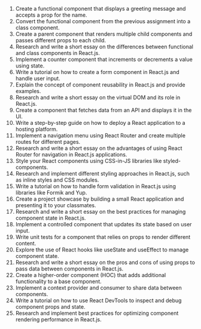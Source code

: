 
1. Create a functional component that displays a greeting message and accepts a prop for the name.
2. Convert the functional component from the previous assignment into a class component.
3. Create a parent component that renders multiple child components and passes different props to each child.
4. Research and write a short essay on the differences between functional and class components in React.js.
5. Implement a counter component that increments or decrements a value using state.
6. Write a tutorial on how to create a form component in React.js and handle user input.
7. Explain the concept of component reusability in React.js and provide examples.
8. Research and write a short essay on the virtual DOM and its role in React.js.
9. Create a component that fetches data from an API and displays it in the UI.
10. Write a step-by-step guide on how to deploy a React application to a hosting platform.
11. Implement a navigation menu using React Router and create multiple routes for different pages.
12. Research and write a short essay on the advantages of using React Router for navigation in React.js applications.
13. Style your React components using CSS-in-JS libraries like styled-components.
14. Research and implement different styling approaches in React.js, such as inline styles and CSS modules.
15. Write a tutorial on how to handle form validation in React.js using libraries like Formik and Yup.
16. Create a project showcase by building a small React application and presenting it to your classmates.
17. Research and write a short essay on the best practices for managing component state in React.js.
18. Implement a controlled component that updates its state based on user input.
19. Write unit tests for a component that relies on props to render different content.
20. Explore the use of React hooks like useState and useEffect to manage component state.
21. Research and write a short essay on the pros and cons of using props to pass data between components in React.js.
22. Create a higher-order component (HOC) that adds additional functionality to a base component.
23. Implement a context provider and consumer to share data between components.
24. Write a tutorial on how to use React DevTools to inspect and debug component props and state.
25. Research and implement best practices for optimizing component rendering performance in React.js.

